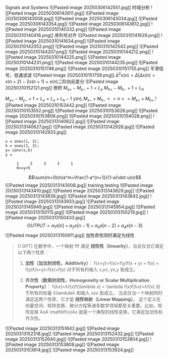 Signals and Systems
![[Pasted image 20250306142551.jpg]]
时域分析
![[Pasted image 20250306142611.jpg]]
![[Pasted image 20250306143008.jpg]]
![[Pasted image 20250306143034.jpg]]
![[Pasted image 20250306143354.jpg]]
![[Pasted image 20250306143612.jpg]]
![[Pasted image 20250310140332.png]]
![[Pasted image 20250310140418.png]]
序列号对齐
![[Pasted image 20250310141629.png]]
![[Pasted image 20250310141634.png]]
![[Pasted image 20250310142052.png]]
![[Pasted image 20250310142542.png]]
![[Pasted image 20250310144207.png]]
![[Pasted image 20250310144212.png]]
![[Pasted image 20250310144225.png]]
![[Pasted image 20250310144231.png]]
![[Pasted image 20250310144235.png]]
![[Pasted image 20250310151746.png]]
![[Pasted image 20250310151755.png]]
平滑信号，低通滤波
![[Pasted image 20250310151759.png]]
$\Delta^2 x(n)=\Delta[\Delta x(n)=x(n+2)-2x(n+1)+x(n)$二阶向前差分
![[Pasted image 20250310152121.png]]
卷积
$M_{x+}-M_{x-}+1=L_x$
$M_{h+}-M_{h-}+1=L_h$

$M_{y+}-M_{y-}+1=L_y=L_x+L_h-1$
$y(n),M_{x-}+M_{h-}<=n<=M_{x+}+M_{h+}$
![[Pasted image 20250310153442.png]]
![[Pasted image 20250310153552.png]]
![[Pasted image 20250310153626.png]]
![[Pasted image 20250310153806.png]]
![[Pasted image 20250310154028.png]]
![[Pasted image 20250313140622.jpg]]
![[Pasted image 20250313140627.jpg]]
![[Pasted image 20250313142928.jpg]]
![[Pasted image 20250313142933.jpg]]

```
x = ones(1, 3);
h = ones(1, 3);
y= conv(x,h)
y =

     1     2     3     2     1
     0<=y<5
```
$$\sum(m=0)(n)a^m=\frac{1-a^{n+1}}{1-a}\dot u(n)$$
![[Pasted image 20250313143008.jpg]]
training
testing
![[Pasted image 20250313143410.jpg]]
![[Pasted image 20250313143829.jpg]]
![[Pasted image 20250313143836.jpg]]
![[Pasted image 20250313143842.jpg]]
![[Pasted image 20250313143933.jpg]]
![[Pasted image 20250313145949.jpg]]
![[Pasted image 20250313145954.jpg]]
![[Pasted image 20250313150115.jpg]]
![[Pasted image 20250313150219.jpg]]
![[Pasted image 20250313150433.jpg]]
$$OUTPUT=\alpha _1x[n]+\alpha _2x[n-1]+\alpha _3x[n-2]+\alpha _4x[n-3]$$
![[Pasted image 20250313150911.jpg]]
加性奇性同时满足为线性
>[! GPT]
>在数学中，一个映射 fff 满足 **线性性（linearity）**，当且仅当它满足以下两个性质：
>1. **加性（加法封闭性，Additivity）**：
  >   f(x+y)=f(x)+f(y)f(x + y) = f(x) + f(y)f(x+y)=f(x)+f(y)
 >   对于所有的输入 x,yx, yx,y 皆成立。
>    
>2. **齐次性（数乘封闭性，Homogeneity or Scalar Multiplication Property）**：
 >   f(λx)=λf(x)f(\lambda x) = \lambda f(x)f(λx)=λf(x)
 >   对于所有的标量 λ\lambdaλ 和输入 xxx 皆成立。
>当且仅当一个映射同时满足这两个性质，它才是 **线性映射（Linear Mapping）**。
>这个定义在向量空间、矩阵变换、微分方程等诸多数学领域都至关重要。比如，矩阵变换 AxA \mathbf{x}Ax 就是一个典型的线性变换，它满足加法性和齐次性。

![[Pasted image 20250313151642.jpg]]
![[Pasted image 20250313152318.jpg]]
![[Pasted image 20250313152432.jpg]]
![[Pasted image 20250313152640.jpg]]
![[Pasted image 20250313153804.jpg]]
![[Pasted image 20250313153808.jpg]]
![[Pasted image 20250313153814.jpg]]
![[Pasted image 20250313153924.jpg]]
